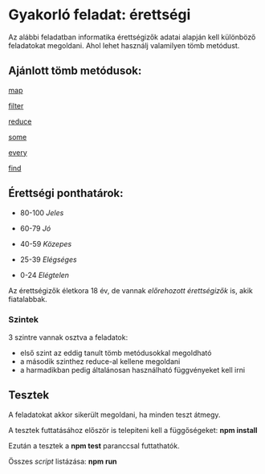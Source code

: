 # Gyakorló feladat: érettségi

Az alábbi feladatban informatika érettségizők adatai alapján kell különböző feladatokat megoldani. Ahol lehet használj valamilyen tömb metódust.

## Ajánlott tömb metódusok: 

[map](https://developer.mozilla.org/en-US/docs/Web/JavaScript/Reference/Global_Objects/Array/map)

[filter](https://developer.mozilla.org/en-US/docs/Web/JavaScript/Reference/Global_Objects/Array/filter)

[reduce](https://developer.mozilla.org/en-US/docs/Web/JavaScript/Reference/Global_Objects/Array/reduce) 

[some](https://developer.mozilla.org/en-US/docs/Web/JavaScript/Reference/Global_Objects/Array/some)

[every](https://developer.mozilla.org/en-US/docs/Web/JavaScript/Reference/Global_Objects/Array/every)

[find](https://developer.mozilla.org/en-US/docs/Web/JavaScript/Reference/Global_Objects/Array/find)

## Érettségi ponthatárok:

* 80-100  *Jeles*

* 60-79  *Jó*

* 40-59  *Közepes*

* 25-39  *Elégséges*

* 0-24  *Elégtelen*

Az érettségizők életkora 18 év, de vannak *előrehozott érettségizők* is, akik fiatalabbak.

### Szintek

3 szintre vannak osztva a feladatok:

* első szint az eddig tanult tömb metódusokkal megoldható
* a második szinthez reduce-al kellene megoldani
* a harmadikban pedig általánosan használható függvényeket kell irni

## Tesztek

A feladatokat akkor sikerült megoldani, ha minden teszt átmegy.

A tesztek futtatásához először is telepiteni kell a függőségeket: **npm install**

Ezután a tesztek a **npm test** paranccsal futtathatók.

Összes *script* listázása: **npm run**
